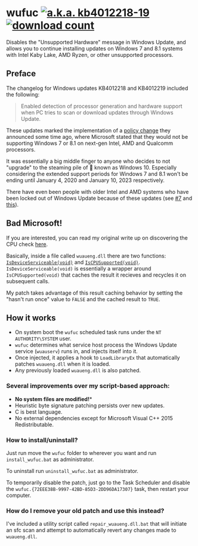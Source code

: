 # wufuc [![a.k.a. kb4012218-19](https://img.shields.io/badge/a.k.a.-kb4012218--19-blue.svg)](../../tree/old-kb4012218-19) [![download count](https://img.shields.io/github/downloads/zeffy/kb4012218-19/total.svg)](https://github.com/zeffy/kb4012218-19/releases/latest)

Disables the "Unsupported Hardware" message in Windows Update, and allows you to continue installing updates on Windows 7 and 8.1 systems with Intel Kaby Lake, AMD Ryzen, or other unsupported processors.

## Preface

The changelog for Windows updates KB4012218 and KB4012219 included the following:

> Enabled detection of processor generation and hardware support when PC tries to scan or download updates through Windows Update.

These updates marked the implementation of a [policy change](https://blogs.windows.com/windowsexperience/2016/01/15/windows-10-embracing-silicon-innovation/) they announced some time ago, where Microsoft stated that they would not be supporting Windows 7 or 8.1 on next-gen Intel, AMD and Qualcomm processors. 

It was essentially a big middle finger to anyone who decides to not "upgrade" to the steaming pile of :poop: known as Windows 10. Especially considering the extended support periods for Windows 7 and 8.1 won't be ending until January 4, 2020 and January 10, 2023 respectively.

There have even been people with older Intel and AMD systems who have been locked out of Windows Update because of these updates (see [#7](../../issues/7) and [this](https://answers.microsoft.com/en-us/windows/forum/windows8_1-update/amd-carrizo-ddr4-unsupported-hardware-message-on/f3fb2326-f413-41c9-a24b-7c14e6d51b0c?tab=question&status=AllReplies)).

## Bad Microsoft!

If you are interested, you can read my original write up on discovering the CPU check [here](../../tree/old-kb4012218-19).

Basically, inside a file called `wuaueng.dll` there are two functions: [`IsDeviceServiceable(void)`](https://gist.github.com/zeffy/e5ec266952932bc905eb0cbc6ed72185) and [`IsCPUSupported(void)`](https://gist.github.com/zeffy/1a8f8984d2bec97ae24af63a76278694). `IsDeviceServiceable(void)` is essentially a wrapper around `IsCPUSupported(void)` that caches the result it recieves and recycles it on subsequent calls. 

My patch takes advantage of this result caching behavior by setting the "hasn't run once" value to `FALSE` and the cached result to `TRUE`.

## How it works

- On system boot the `wufuc` scheduled task runs under the `NT AUTHORITY\SYSTEM` user.
- `wufuc` determines what service host process the Windows Update service (`wuauserv`) runs in, and injects itself into it.
- Once injected, it applies a hook to `LoadLibraryEx` that automatically patches `wuaueng.dll` when it is loaded.
- Any previously loaded `wuaueng.dll` is also patched.

### Several improvements over my script-based approach:		
- **No system files are modified!***
- Heuristic byte signature patching persists over new updates.		
- C is best language.		
- No external dependencies except for Microsoft Visual C++ 2015 Redistributable.	

### How to install/uninstall?

Just run move the `wufuc` folder to wherever you want and run `install_wufuc.bat` as administrator.

To uninstall run `uninstall_wufuc.bat` as administrator. 

To temporarily disable the patch, just go to the Task Scheduler and disable the `wufuc.{72EEE38B-9997-42BD-85D3-2DD96DA17307}` task, then restart your computer.

### How do I remove your old patch and use this instead?

I've included a utility script called `repair_wuaueng.dll.bat` that will initiate an sfc scan and attempt to automatically revert any changes made to `wuaueng.dll`.
